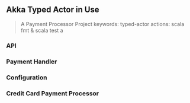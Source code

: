 ## Akka Typed Actor in Use
> A Payment Processor Project
> keywords: typed-actor
> actions: scala fmt & scala test a 
### API

### Payment Handler

### Configuration

### Credit Card Payment Processor
